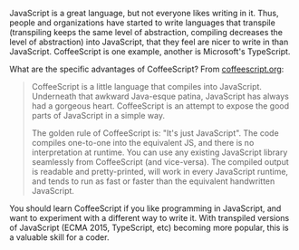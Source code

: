JavaScript is a great language, but not everyone likes writing in it. Thus, people and organizations have started to write languages that transpile (transpiling keeps the same level of abstraction, compiling decreases the level of abstraction) into JavaScript, that they feel are nicer to write in than JavaScript. CoffeeScript is one example, another is Microsoft's TypeScript.

What are the specific advantages of CoffeeScript? From [coffeescript.org](http://www.coffeescript.org):

> CoffeeScript is a little language that compiles into JavaScript. Underneath that awkward Java-esque patina,
> JavaScript has always had a gorgeous heart. CoffeeScript is an attempt to expose the good parts of JavaScript
> in a simple way.
>
> The golden rule of CoffeeScript is: "It's just JavaScript". The code compiles one-to-one into the equivalent JS,
> and there is no interpretation at runtime. You can use any existing JavaScript library seamlessly from CoffeeScript
> (and vice-versa). The compiled output is readable and pretty-printed, will work in every JavaScript runtime, and tends
> to run as fast or faster than the equivalent handwritten JavaScript.

You should learn CoffeeScript if you like programming in JavaScript, and want to experiment with a different way to write it. With transpiled versions of JavaScript (ECMA 2015, TypeScript, etc) becoming more popular, this is a valuable skill for a coder.
